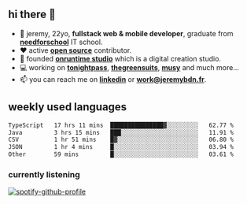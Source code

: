 ## hi there 👋

- 👦 jeremy,  22yo, **fullstack web & mobile developer**, graduate from **[needforschool](https://www.needfor-school.com/)** IT school.
- ❤️ active **[open source](https://github.com/jerembdn)** contributor.
- 🧠 founded **[onruntime studio](https://github.com/onruntime)** which is a digital creation studio.
- 💻 working on **[tonightpass](https://tonightpass.com)**, **[thegreensuits](https://thegreensuits.fr)**, **[musy](https://github.com/musyapp)** and much more...
- 📫 you can reach me on **[linkedin](https://www.linkedin.com/in/jeremybdn/)** or **[work@jeremybdn.fr](mailto:work@jeremybdn.fr)**.

## weekly used languages

<!--START_SECTION:waka-->

```txt
TypeScript   17 hrs 11 mins  ███████████████▓░░░░░░░░░   62.77 %
Java         3 hrs 15 mins   ███░░░░░░░░░░░░░░░░░░░░░░   11.91 %
CSV          1 hr 51 mins    █▓░░░░░░░░░░░░░░░░░░░░░░░   06.80 %
JSON         1 hr 4 mins     █░░░░░░░░░░░░░░░░░░░░░░░░   03.94 %
Other        59 mins         █░░░░░░░░░░░░░░░░░░░░░░░░   03.61 %
```

<!--END_SECTION:waka-->

### currently listening
[![spotify-github-profile](https://spotify-github-profile.vercel.app/api/view?uid=31ugdvkonmhxzbnkai2r7ue2empe&cover_image=true&theme=natemoo-re&show_offline=false&background_color=121212&bar_color=3356d7&bar_color_cover=false)](https://open.spotify.com/user/31225jnpumbhbpldcz2wjg24aymi)
